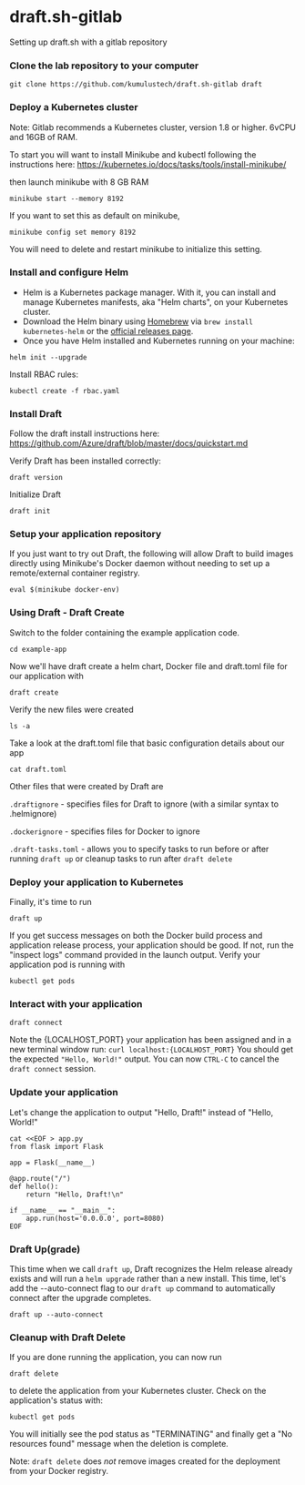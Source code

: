 # draft.sh-gitlab
Setting up draft.sh with a gitlab repository
### Clone the lab repository to your computer
```
git clone https://github.com/kumulustech/draft.sh-gitlab draft
```
### Deploy a Kubernetes cluster
Note: Gitlab recommends a Kubernetes cluster, version 1.8 or higher. 6vCPU and 16GB of RAM.

To start you will want to install Minikube and kubectl following the instructions here: 
https://kubernetes.io/docs/tasks/tools/install-minikube/

then launch minikube with 8 GB RAM
```
minikube start --memory 8192
```
If you want to set this as default on minikube, 
```
minikube config set memory 8192
```
You will need to delete and restart minikube to initialize this setting.

### Install and configure Helm
- Helm is a Kubernetes package manager. With it, you can install and manage Kubernetes manifests, aka "Helm charts", on your Kubernetes cluster.
- Download the Helm binary using [Homebrew](https://brew.sh/) via `brew install kubernetes-helm` or the [official releases page](https://github.com/kubernetes/helm/releases).
- Once you have Helm installed and Kubernetes running on your machine:
```
helm init --upgrade
```
Install RBAC rules:
```
kubectl create -f rbac.yaml
```
### Install Draft
Follow the draft install instructions here:
https://github.com/Azure/draft/blob/master/docs/quickstart.md

Verify Draft has been installed correctly:

```
draft version
```
Initialize Draft
```
draft init
```
### Setup your application repository
If you just want to try out Draft, the following will allow Draft to build images directly using Minikube's Docker daemon without needing to set up a remote/external container registry.
```
eval $(minikube docker-env)
```
### Using Draft - Draft Create
Switch to the folder containing the example application code.
```
cd example-app
```
Now we'll have draft create a helm chart, Docker file and draft.toml file for our application with 
```
draft create
```
Verify the new files were created
```
ls -a
```
Take a look at the draft.toml file that basic configuration details about our app
```
cat draft.toml
```
Other files that were created by Draft are

```.draftignore``` - specifies files for Draft to ignore (with a similar syntax to .helmignore)

```.dockerignore``` - specifies files for Docker to ignore

```.draft-tasks.toml``` - allows you to specify tasks to run before or after running ```draft up``` or cleanup tasks to run after ```draft delete```

### Deploy your application to Kubernetes
Finally, it's time to run 
```
draft up
```
If you get success messages on both the Docker build process and application release process, your application should be good. If not, run the "inspect logs" command provided in the launch output. 
Verify your application pod is running with 
```
kubectl get pods
```
### Interact with your application
```
draft connect
```
Note the {LOCALHOST_PORT} your application has been assigned and in a new terminal window run:
```curl localhost:{LOCALHOST_PORT}```
You should get the expected ```"Hello, World!"``` output.
You can now ```CTRL-C``` to cancel the ```draft connect``` session.

### Update your application
Let's change the application to output "Hello, Draft!" instead of "Hello, World!"

```
cat <<EOF > app.py
from flask import Flask

app = Flask(__name__)

@app.route("/")
def hello():
    return "Hello, Draft!\n"

if __name__ == "__main__":
    app.run(host='0.0.0.0', port=8080)
EOF
```
### Draft Up(grade)
This time when we call ```draft up```, Draft recognizes the Helm release already exists and will run a ```helm upgrade``` rather than a new install. This time, let's add the --auto-connect flag to our ```draft up``` command to automatically connect after the upgrade completes.
```
draft up --auto-connect
```
### Cleanup with Draft Delete
If you are done running the application, you can now run
```
draft delete
```
to delete the application from your Kubernetes cluster. Check on the application's status with:
```
kubectl get pods
```

You will initially see the pod status as "TERMINATING" and finally get a "No resources found" message when the deletion is complete.

Note: ```draft delete``` does _not_ remove images created for the deployment from your Docker registry.
